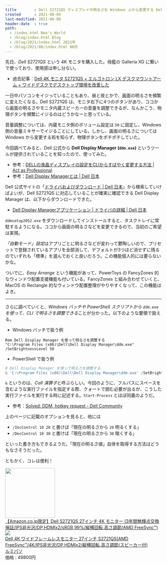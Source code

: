 ```yaml
---
title        : Dell S2721QS ディスプレイの明るさを Windows 上から変更する Dell Display Manager を使ってみる
created      : 2021-08-09
last-modified: 2021-08-09
header-date  : true
path:
  - /index.html Neo's World
  - /blog/index.html Blog
  - /blog/2021/index.html 2021年
  - /blog/2021/08/index.html 08月
---
```


先日、*Dell S2721QS* という 4K モニタを購入した。母艦の Galleria XG に繋いで使っており、使用感は申し分ない。

- 過去記事：[Dell 4K モニタ S2721QS + エルゴトロン LX デスクマウントアーム + ワイドデスクでデスクトップ環境を改善した](/blog/2021/07/09-01.html)

一日中パソコンをイジっていることもあり、昼と夜とかで、画面の明るさを頻繁に変えたくなる。Dell S2721QS は、モニタ右下に4つのボタンがあり、ココから画面の明るさやモニタ内蔵スピーカーの音量を調整できるが、なんかこう、物理ボタンを頻繁にイジるのはどうかなーと思っている。

音量調整については、内蔵モニタ側のボリューム設定は `50` に固定し、Windows 側の音量ミキサーでイジることにしている。しかし、画面の明るさについては Windows から変更する術を知らず、物理ボタンをポチポチしていた。

今回調べてみると、Dell 公式から **Dell Display Manager (`ddm.exe`)** というツールが提供されていることを知ったので、使ってみた。

- 参考：[DELLの液晶ディスプレイの設定をCLIからすばやく変更する方法 | Act as Professional](https://hiroki.jp/change-config-dell-monitor-by-shotcutkey)
- 参考：[Dell Display Managerとは | Dell 日本](https://www.dell.com/support/kbdoc/ja-jp/000060112/what-is-dell-display-manager)

Dell 公式サイトの「[ドライバおよびダウンロード | Dell 日本](https://www.dell.com/support/home/ja-jp?app=drivers)」から検索していけばよいが、Dell S2721QS に対応していることが確実に確認できる Dell Display Manager は、以下からダウンロードできた。

- [Dell Display Managerアプリケーション | ドライバの詳細 | Dell 日本](https://www.dell.com/support/home/ja-jp/drivers/driversdetails?driverid=6x02n&amp;oscode=wt64a&amp;productcode=dell-s2721qs-monitor)

`ddmsetup2052.exe` をダウンロードしてインストールすると、タスクトレイに常駐するようになる。ココから画面の明るさなどを変更できるので、当初のご希望は実現。

*「自動モード」設定*はアプリごとに明るさなどが変わって鬱陶しいので、プリセットで登録されているアプリを全部消して、デフォルトが3つほど消せずに残るのでいずれも「標準」を選んでおくと良いだろう。この機能個人的には要らないかな。

ついでに、*Easy Arrange* という機能があって、PowerToys の FancyZones 的なウィンドウ配置支援機能も付いている。FancyZones と組み合わせていくと、MacOS の Rectangle 的なウィンドウ配置整理がやりやすくなって、この機能はよき。

---

さらに調べていくと、*Windows バッチや PowerShell スクリプトから `ddm.exe` を使って、CLI で明るさを調整できる*ことが分かった。以下のような要領で扱える。

- Windows バッチで扱う例

```batch
Rem Dell Display Manager を使って明るさを調整する
"C:\Program Files (x86)\Dell\Dell Display Manager\ddm.exe" /SetBrightnessLevel 50
```

- PowerShell で扱う例

```powershell
# Dell Display Manager を使って明るさを調整する
& 'C:\Program Files (x86)\Dell\Dell Display Manager\ddm.exe' /SetBrightnessLevel 50;
```

`&` というのは、*Call 演算子*と呼ぶらしい。今回のように、フルパスにスペースを含むような実行ファイルを指定する際、クォートで囲む必要が出るが、こうした実行ファイルを実行する時に記述する。`Start-Process` とほぼ同義のようだ。

- 参考：[Solved: DDM, hotkey request - Dell Community](https://www.dell.com/community/Monitors/DDM-hotkey-request/m-p/4541061)

上のページに記載のオプションを見ると、他には

- `/IncControl 10 20` と書けば「現在の明るさから `20` 明るくする」
- `/DecControl 10 30` と書けば「現在の明るさから `30` 暗くする」

といった書き方もできるようだ。「現在の明るさ値」自体を取得する方法はどうもなさそうだった。

ともかく、コレは便利！

<div class="ad-amazon">
  <div class="ad-amazon-image">
    <a href="https://www.amazon.co.jp/dp/B08HGNYMWZ?tag=neos21-22&amp;linkCode=osi&amp;th=1&amp;psc=1">
      <img src="https://m.media-amazon.com/images/I/51HtkPy7rCL._SL160_.jpg" width="160" height="160">
    </a>
  </div>
  <div class="ad-amazon-info">
    <div class="ad-amazon-title">
      <a href="https://www.amazon.co.jp/dp/B08HGNYMWZ?tag=neos21-22&amp;linkCode=osi&amp;th=1&amp;psc=1">【Amazon.co.jp限定】Dell S2721QS 27インチ 4K モニター (3年間無輝点交換保証/IPS非光沢/DP,HDMIx2/sRGB 99%/縦横回転,高さ調節/AMD FreeSync™)</a>
    </div>
  </div>
</div>

<div class="ad-rakuten">
  <div class="ad-rakuten-image">
    <a href="https://hb.afl.rakuten.co.jp/hgc/g00t2n52.waxycfb8.g00t2n52.waxyd965/?pc=https%3A%2F%2Fitem.rakuten.co.jp%2Flumi-paso%2Fs2721qs%2F&amp;m=http%3A%2F%2Fm.rakuten.co.jp%2Flumi-paso%2Fi%2F10003849%2F">
      <img src="https://thumbnail.image.rakuten.co.jp/@0_mall/lumi-paso/cabinet/notepc/imgrc0082869152.jpg?_ex=128x128">
    </a>
  </div>
  <div class="ad-rakuten-info">
    <div class="ad-rakuten-title">
      <a href="https://hb.afl.rakuten.co.jp/hgc/g00t2n52.waxycfb8.g00t2n52.waxyd965/?pc=https%3A%2F%2Fitem.rakuten.co.jp%2Flumi-paso%2Fs2721qs%2F&amp;m=http%3A%2F%2Fm.rakuten.co.jp%2Flumi-paso%2Fi%2F10003849%2F">Dell 4K ワイドフレームレスモニター 27インチ S2721QS(AMD FreeSync™/4K/IPS非光沢/DP,HDMIx2/縦横回転,高さ調節/スピーカー付)</a>
    </div>
    <div class="ad-rakuten-shop">
      <a href="https://hb.afl.rakuten.co.jp/hgc/g00t2n52.waxycfb8.g00t2n52.waxyd965/?pc=https%3A%2F%2Fwww.rakuten.co.jp%2Flumi-paso%2F&amp;m=http%3A%2F%2Fm.rakuten.co.jp%2Flumi-paso%2F">ルミパソ</a>
    </div>
    <div class="ad-rakuten-price">価格 : 49800円</div>
  </div>
</div>

